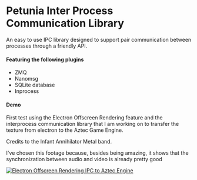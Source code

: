 # Petunia Inter Process Communication Library

An easy to use IPC library designed to support pair communication between processes through a friendly API.
#### Featuring the following plugins
* ZMQ
* Nanomsg
* SQLite database
* Inprocess

#### Demo
First test using the Electron Offscreen Rendering feature and the interprocess communication library that I am working on to transfer the texture from electron to the Aztec Game Engine.

Credits to the Infant Annihilator Metal band. 

I've chosen this footage because, besides being amazing, it shows that the synchronization between audio and video is already pretty good

[![Electron Offscreen Rendering IPC to Aztec Engine](http://img.youtube.com/vi/bcnvJlYZjJc/0.jpg)](http://www.youtube.com/watch?v=bcnvJlYZjJc "Electron Offscreen Rendering IPC to Aztec Engine")
